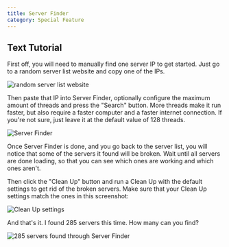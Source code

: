 ```yaml
---
title: Server Finder
category: Special Feature
---
```

## Text Tutorial
First off, you will need to manually find one server IP to get started. Just go to a random server list website and copy one of the IPs.

![random server list website](https://cloud.githubusercontent.com/assets/10100202/13251167/d7380f0a-da2e-11e5-8fee-6f1b5e897ce4.jpg)

Then paste that IP into Server Finder, optionally configure the maximum amount of threads and press the "Search" button. More threads make it run faster, but also require a faster computer and a faster internet connection. If you're not sure, just leave it at the default value of 128 threads.

![Server Finder](https://cloud.githubusercontent.com/assets/10100202/13251168/d73cac04-da2e-11e5-8227-5c2fc5c40c87.jpg)

Once Server Finder is done, and you go back to the server list, you will notice that some of the servers it found will be broken. Wait until all servers are done loading, so that you can see which ones are working and which ones aren't.

Then click the "Clean Up" button and run a Clean Up with the default settings to get rid of the broken servers. Make sure that your Clean Up settings match the ones in this screenshot:

![Clean Up settings](https://cloud.githubusercontent.com/assets/10100202/13251169/d7413e2c-da2e-11e5-9f6d-8577523312ec.jpg)

And that's it. I found 285 servers this time. How many can you find?

![285 servers found through Server Finder](https://cloud.githubusercontent.com/assets/10100202/13251166/d7338336-da2e-11e5-8bfd-48f7bdeb4e1e.jpg)
